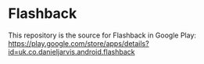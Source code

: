 Flashback
=========

This repository is the source for Flashback in Google Play:
https://play.google.com/store/apps/details?id=uk.co.danieljarvis.android.flashback
